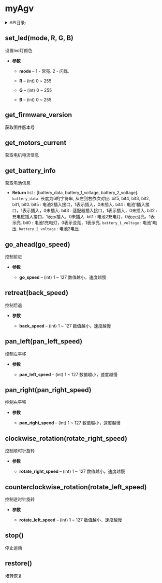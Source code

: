 # myAgv

<details>
<summary>API目录:</summary>

- [myAgv](#myagv)
  - [set\_led(mode, R, G, B)](#set_ledmode-r-g-b)
  - [get\_firmware\_version](#get_firmware_version)
  - [get\_motors\_current](#get_motors_current)
  - [get\_battery\_info](#get_battery_info)
  - [go\_ahead(go\_speed)](#go_aheadgo_speed)
  - [retreat(back\_speed)](#retreatback_speed)
  - [pan\_left(pan\_left\_speed)](#pan_leftpan_left_speed)
  - [pan\_right(pan\_right\_speed)](#pan_rightpan_right_speed)
  - [clockwise\_rotation(rotate\_right\_speed)](#clockwise_rotationrotate_right_speed)
  - [counterclockwise\_rotation(rotate\_left\_speed)](#counterclockwise_rotationrotate_left_speed)
  - [stop()](#stop)
  - [restore()](#restore)

</details>

## set_led(mode, R, G, B)

设置led灯颜色

- **参数**

  - **mode** – 1 - 常亮. 2 - 闪烁.

  - **R** – (int) 0 ~ 255

  - **G** – (int) 0 ~ 255

  - **B** – (int) 0 ~ 255

## get_firmware_version

获取固件版本号

## get_motors_current

获取电机电流信息

## get_battery_info

获取电池信息

- **Return**
  list : [battery_data, battery_1_voltage, battery_2_voltage].
  `battery_data`: 长度为6的字符串, 从左到右依次对应: bit5, bit4, bit3, bit2, bit1, bit0.
  bit5 : 电池2插入接口，1表示插入，0未插入.
  bit4 : 电池1插入接口，1表示插入，0未插入.
  bit3 : 适配器插入接口，1表示插入，0未插入.
  bit2 : 充电桩插入接口，1表示插入，0未插入.
  bit1 : 电池2充电灯，0表示没亮，1表示亮.
  bit0 : 电池1充电灯，0表示没亮，1表示亮.
  `battery_1_voltage` : 电池1电压.
  `battery_2_voltage` : 电池2电压.

<!-- ## move_control(direction_1, direction_2, direction_3)

运动控制接口，控制小车前进、后退、平移、旋转.

- **参数**

  - **direction_1** – (int) 控制前进或者后退: 0 ~ 127 表示后退, 129 ~ 255 表示前进, 128 表示停止.

  - **direction_2** – (int) 控制左右平移: 0 ~ 127 表示向右平移, 129 ~ 255 表示向左平移, 128 表示停止.

  - **direction_3** – (int) 控制旋转: 0 ~ 127 表示顺时针旋转, 129 ~ 255 表示逆时针旋转, 128 表示停止. -->

## go_ahead(go_speed)

控制前进

- **参数**

  - **go_speed** – (int) 1 ~ 127 数值越小，速度越慢

## retreat(back_speed)

控制后退

- **参数**

  - **back_speed** – (int) 1 ~ 127 数值越小，速度越慢

## pan_left(pan_left_speed)

控制左平移

- **参数**

  - **pan_left_speed** – (int) 1 ~ 127 数值越小，速度越慢

## pan_right(pan_right_speed)

控制右平移

- **参数**

  - **pan_right_speed** – (int) 1 ~ 127 数值越小，速度越慢

## clockwise_rotation(rotate_right_speed)

控制顺时针旋转

- **参数**

  - **rotate_right_speed** – (int) 1 ~ 127 数值越小，速度越慢

## counterclockwise_rotation(rotate_left_speed)

控制逆时针旋转

- **参数**

  - **rotate_left_speed** – (int) 1 ~ 127 数值越小，速度越慢

## stop()

停止运动

## restore()

堵转恢复
